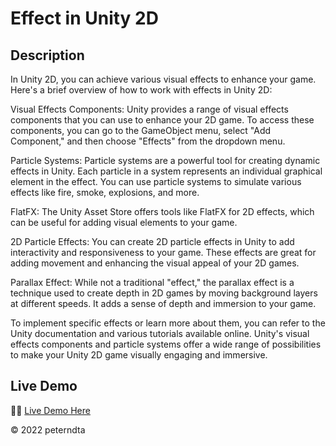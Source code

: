 # Effect in Unity 2D

## Description
In Unity 2D, you can achieve various visual effects to enhance your game. Here's a brief overview of how to work with effects in Unity 2D:


Visual Effects Components: Unity provides a range of visual effects components that you can use to enhance your 2D game. To access these components, you can go to the GameObject menu, select "Add Component," and then choose "Effects" from the dropdown menu.

Particle Systems: Particle systems are a powerful tool for creating dynamic effects in Unity. Each particle in a system represents an individual graphical element in the effect. You can use particle systems to simulate various effects like fire, smoke, explosions, and more.

FlatFX: The Unity Asset Store offers tools like FlatFX for 2D effects, which can be useful for adding visual elements to your game.

2D Particle Effects: You can create 2D particle effects in Unity to add interactivity and responsiveness to your game. These effects are great for adding movement and enhancing the visual appeal of your 2D games.

Parallax Effect: While not a traditional "effect," the parallax effect is a technique used to create depth in 2D games by moving background layers at different speeds. It adds a sense of depth and immersion to your game.


To implement specific effects or learn more about them, you can refer to the Unity documentation and various tutorials available online. Unity's visual effects components and particle systems offer a wide range of possibilities to make your Unity 2D game visually engaging and immersive.

## Live Demo
 👨‍💻 [Live Demo Here]()
  
&copy; 2022 peterndta